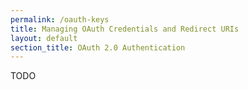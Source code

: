 ```yaml
---
permalink: /oauth-keys
title: Managing OAuth Credentials and Redirect URIs
layout: default
section_title: OAuth 2.0 Authentication
---
```


TODO